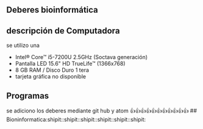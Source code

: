 ## Deberes bioinformática
 ## descripción de Computadora
se utilizo una 
-  Intel® Core™ i5-7200U 2.5GHz (Soctava generación) 
-  Pantalla LED 15.6" HD TrueLife™ (1366x768)
-  8 GB RAM / Disco Duro 1 tera
-  tarjeta gráfica no disponible
 ## Programas
se adiciono los deberes mediante git hub y atom 
 :+1::+1::+1::+1::+1::+1::+1::+1::+1::+1::+1: ## Bioninformatica:shipit::shipit::shipit::shipit::shipit::shipit:
